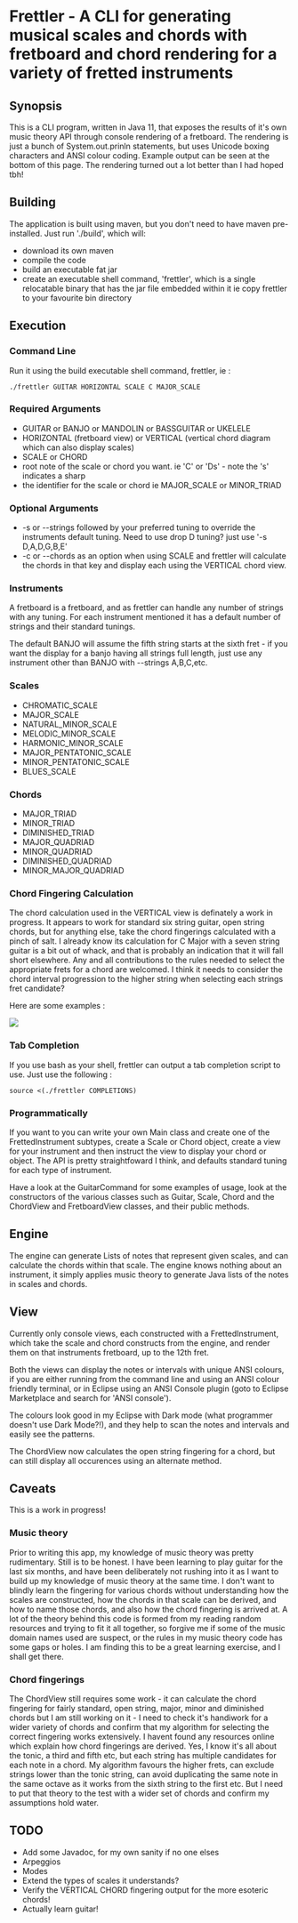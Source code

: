 # Frettler - A CLI for generating musical scales and chords with fretboard and chord rendering for a variety of fretted instruments

## Synopsis
This is a CLI program, written in Java 11, that exposes the results of it's own music theory API through console rendering of a fretboard.
The rendering is just a bunch of System.out.prinln statements, but uses Unicode boxing characters and ANSI colour coding.
Example output can be seen at the bottom of this page. The rendering turned out a lot better than I had hoped tbh!

## Building
The application is built using maven, but you don't need to have maven pre-installed. Just run './build', which will:
- download its own maven
- compile the code
- build an executable fat jar
- create an executable shell command, 'frettler', which is a single relocatable binary that has the jar file embedded within it ie copy frettler to your favourite bin directory

## Execution

### Command Line
Run it using the build executable shell command, frettler, ie :


```
./frettler GUITAR HORIZONTAL SCALE C MAJOR_SCALE

```

### Required Arguments
- GUITAR or BANJO or MANDOLIN or BASSGUITAR or UKELELE
- HORIZONTAL (fretboard view) or VERTICAL (vertical chord diagram which can also display scales)
- SCALE or CHORD
- root note of the scale or chord you want. ie 'C' or 'Ds' - note the 's' indicates a sharp
- the identifier for the scale or chord ie MAJOR_SCALE or MINOR_TRIAD

### Optional Arguments
- -s or --strings followed by your preferred tuning to override the instruments default tuning. Need to use drop D tuning? just use '-s D,A,D,G,B,E'
- -c or --chords as an option when using SCALE and frettler will calculate the chords in that key and display each using the VERTICAL chord view.

### Instruments
A fretboard is a fretboard, and as frettler can handle any number of strings with any tuning. For each instrument mentioned it has a default number of strings and their standard tunings.

The default BANJO will assume the fifth string starts at the sixth fret - if you want the display for a banjo having all strings full length,
just use any instrument other than BANJO with --strings A,B,C,etc.

### Scales
- CHROMATIC_SCALE
- MAJOR_SCALE
- NATURAL_MINOR_SCALE
- MELODIC_MINOR_SCALE
- HARMONIC_MINOR_SCALE
- MAJOR_PENTATONIC_SCALE
- MINOR_PENTATONIC_SCALE
- BLUES_SCALE

### Chords
- MAJOR_TRIAD
- MINOR_TRIAD
- DIMINISHED_TRIAD
- MAJOR_QUADRIAD
- MINOR_QUADRIAD
- DIMINISHED_QUADRIAD
- MINOR_MAJOR_QUADRIAD

### Chord Fingering Calculation
The chord calculation used in the VERTICAL view is definately a work in progress. It appears to work for standard six string guitar, open string chords, but for anything else,
take the chord fingerings calculated with a pinch of salt. I already know its calculation for C Major with a seven string guitar is a bit out of whack, 
and that is probably an indication that it will fall short elsewhere. Any and all contributions to the rules needed to select the appropriate frets for a chord are welcomed.
I think it needs to consider the chord interval progression to the higher string when selecting each strings fret candidate? 

Here are some examples :

<img src="https://github.com/philwhiles/frettler/blob/master/frettler.png"/>

### Tab Completion
If you use bash as your shell, frettler can output a tab completion script to use. Just use the following :

```
source <(./frettler COMPLETIONS)
```

### Programmatically
If you want to you can write your own Main class and create one of the FrettedInstrument subtypes, create a Scale or Chord object, create a view for your instrument
and then instruct the view to display your chord or object. The API is pretty straightfoward I think, and defaults standard tuning for each type of instrument.

Have a look at the GuitarCommand for some examples of usage, look at the constructors of the various classes such as Guitar, Scale, Chord and the ChordView and 
FretboardView classes, and their public methods.

## Engine
The engine can generate Lists of notes that represent given scales, and can calculate the chords within that scale.
The engine knows nothing about an instrument, it simply applies music theory to generate Java lists of the notes in scales and chords.


## View
Currently only console views, each constructed with a FrettedInstrument, which take the scale and chord constructs from the engine, and render them
on that instruments fretboard, up to the 12th fret.

Both the views can display the notes or intervals with unique ANSI colours, if you are
either running from the command line and using an ANSI colour friendly terminal, or in Eclipse using an ANSI Console
plugin (goto to Eclipse Marketplace and search for 'ANSI console').

The colours look good in my Eclipse with Dark mode (what programmer doesn't use Dark Mode?!), and they help to scan the notes and intervals
and easily see the patterns. 

The ChordView now calculates the open string fingering for a chord, but can still display all occurences using an alternate method.

## Caveats
This is a work in progress!

### Music theory
Prior to writing this app, my knowledge of music theory was pretty rudimentary. Still is to be honest.
I have been learning to play guitar for the last six months, and have been deliberately not rushing into it as I want to build up my knowledge of music
theory at the same time. I don't want to blindly learn the fingering for various chords without understanding how the scales are constructed, how the chords 
in that scale can be derived, and how to name those chords, and also how the chord fingering is arrived at.
A lot of the theory behind this code is formed from my reading random resources and trying to fit it all together, so forgive me if some of the music domain
names used are suspect, or the rules in my music theory code has some gaps or holes. I am finding this to be a great learning exercise, and I shall get there.

### Chord fingerings
The ChordView still requires some work - it can calculate the chord fingering for fairly standard, open string, major, minor and diminished chords
but I am still working on it - I need to check it's handiwork for a wider variety of chords and confirm that my algorithm for selecting the correct 
fingering works extensively. I havent found any resources online which explain how chord fingerings are derived. Yes, I know it's all about the tonic,
a third and fifth etc, but each string has multiple candidates for each note in a chord. My algorithm favours the higher frets, can exclude strings lower 
than the tonic string, can avoid duplicating the same note in the same octave as it works from the sixth string to the first etc. But I need to put that
theory to the test with a wider set of chords and confirm my assumptions hold water.

## TODO
- Add some Javadoc, for my own sanity if no one elses
- Arpeggios
- Modes
- Extend the types of scales it understands?
- Verify the VERTICAL CHORD fingering output for the more esoteric chords!
- Actually learn guitar!


